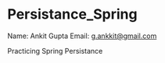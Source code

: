 Persistance_Spring
==================
Name: Ankit Gupta
Email: g.ankkit@gmail.com


Practicing Spring Persistance

